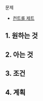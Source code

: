 문제
- [컨트롤 제트](https://school.programmers.co.kr/learn/courses/30/lessons/120853)

## 1. 원하는 것

## 2. 아는 것

## 3. 조건

## 4. 계획
